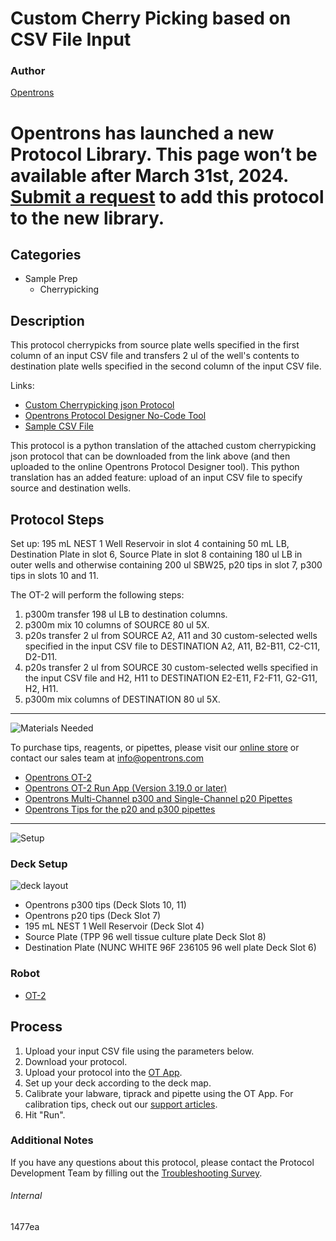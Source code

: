 # Custom Cherry Picking based on CSV File Input

### Author
[Opentrons](https://opentrons.com/)


# Opentrons has launched a new Protocol Library. This page won’t be available after March 31st, 2024. [Submit a request](https://docs.google.com/forms/d/e/1FAIpQLSdYYp9QCKow4nn0KlCVsMS3HX0eJ0N9O7-erajKvcpT0lWbSg/viewform) to add this protocol to the new library.

## Categories
* Sample Prep
     * Cherrypicking

## Description

This protocol cherrypicks from source plate wells specified in the first column of an input CSV file and transfers 2 ul of the well's contents to destination plate wells specified in the second column of the input CSV file.

Links:
* [Custom Cherrypicking json Protocol](https://s3.amazonaws.com/pf-upload-01/u-4256/0/2021-06-09/cn23rrl/custom%20program.zip)
* [Opentrons Protocol Designer No-Code Tool](https://designer.opentrons.com/)
* [Sample CSV File](https://s3.amazonaws.com/pf-upload-01/u-4256/0/2021-06-09/0y13r26/custom%20transfer.csv)

This protocol is a python translation of the attached custom cherrypicking json protocol that can be downloaded from the link above (and then uploaded to the online Opentrons Protocol Designer tool). This python translation has an added feature: upload of an input CSV file to specify source and destination wells.

## Protocol Steps

Set up: 195 mL NEST 1 Well Reservoir in slot 4 containing 50 mL LB, Destination Plate in slot 6, Source Plate in slot 8 containing 180 ul LB in outer wells and otherwise containing 200 ul SBW25, p20 tips in slot 7, p300 tips in slots 10 and 11.

The OT-2 will perform the following steps:
1. p300m transfer 198 ul LB to destination columns.
2. p300m mix 10 columns of SOURCE 80 ul 5X.
3. p20s transfer 2 ul from SOURCE A2, A11 and 30 custom-selected wells specified in the input CSV file to DESTINATION A2, A11, B2-B11, C2-C11, D2-D11.
4. p20s transfer 2 ul from SOURCE 30 custom-selected wells specified in the input CSV file and H2, H11 to DESTINATION E2-E11, F2-F11, G2-G11, H2, H11.
5. p300m mix columns of DESTINATION 80 ul 5X.

---
![Materials Needed](https://s3.amazonaws.com/opentrons-protocol-library-website/custom-README-images/001-General+Headings/materials.png)

To purchase tips, reagents, or pipettes, please visit our [online store](https://shop.opentrons.com/) or contact our sales team at [info@opentrons.com](mailto:info@opentrons.com)

* [Opentrons OT-2](https://shop.opentrons.com/collections/ot-2-robot/products/ot-2)
* [Opentrons OT-2 Run App (Version 3.19.0 or later)](https://opentrons.com/ot-app/)
* [Opentrons Multi-Channel p300 and  Single-Channel p20 Pipettes](https://shop.opentrons.com/collections/ot-2-pipettes/products/single-channel-electronic-pipette)
* [Opentrons Tips for the p20 and p300 pipettes](https://shop.opentrons.com/collections/opentrons-tips)

---
![Setup](https://s3.amazonaws.com/opentrons-protocol-library-website/custom-README-images/001-General+Headings/Setup.png)

### Deck Setup
![deck layout](https://opentrons-protocol-library-website.s3.amazonaws.com/custom-README-images/1477ea/layout_1477ea.png)

* Opentrons p300 tips (Deck Slots 10, 11)
* Opentrons p20 tips (Deck Slot 7)
* 195 mL NEST 1 Well Reservoir (Deck Slot 4)
* Source Plate (TPP 96 well tissue culture plate Deck Slot 8)
* Destination Plate (NUNC WHITE 96F 236105 96 well plate Deck Slot 6)

### Robot
* [OT-2](https://opentrons.com/ot-2)

## Process
1. Upload your input CSV file using the parameters below.
2. Download your protocol.
3. Upload your protocol into the [OT App](https://opentrons.com/ot-app).
4. Set up your deck according to the deck map.
5. Calibrate your labware, tiprack and pipette using the OT App. For calibration tips, check out our [support articles](https://support.opentrons.com/en/collections/1559720-guide-for-getting-started-with-the-ot-2).
6. Hit "Run".

### Additional Notes
If you have any questions about this protocol, please contact the Protocol Development Team by filling out the [Troubleshooting Survey](https://protocol-troubleshooting.paperform.co/).

###### Internal
1477ea
